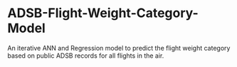 # ADSB-Flight-Weight-Category-Model
An iterative ANN and Regression model to predict the flight weight category based on public ADSB records for all flights in the air.

